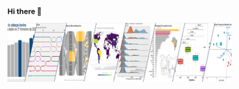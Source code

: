 ### Hi there 👋

<img style="width:800px" src="https://github.com/italomarquesmonteiro/italomarquesmonteiro/blob/main/Photo-cover-GitHub-LinkedIn-x_reduced.PNG" alt="Graph Image">



<!--
**italomarquesmonteiro/italomarquesmonteiro** is a ✨ _special_ ✨ repository because its `README.md` (this file) appears on your GitHub profile.

Here are some ideas to get you started:

- 🔭 I’m currently working on ...
- 🌱 I’m currently learning ...
- 👯 I’m looking to collaborate on ...
- 🤔 I’m looking for help with ...
- 💬 Ask me about ...
- 📫 How to reach me: ...
- 😄 Pronouns: ...
- ⚡ Fun fact: ...
-->
